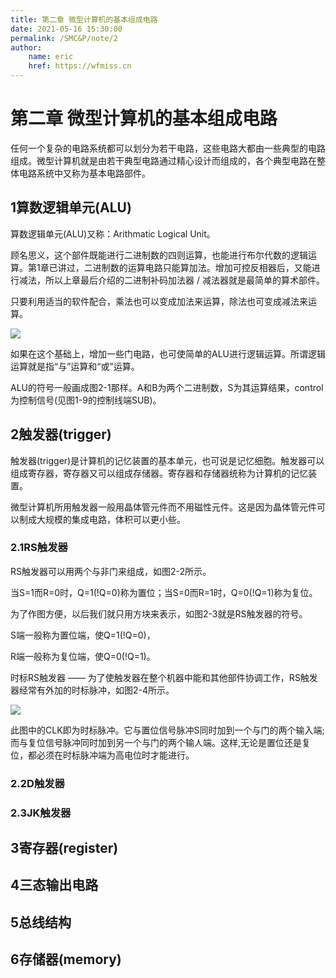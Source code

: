 ```yaml
---
title: 第二章 微型计算机的基本组成电路
date: 2021-05-16 15:30:00
permalink: /SMC&P/note/2
author: 
    name: eric
    href: https://wfmiss.cn
---
```


# 第二章 微型计算机的基本组成电路

任何一个复杂的电路系统都可以划分为若干电路，这些电路大都由一些典型的电路组成。微型计算机就是由若干典型电路通过精心设计而组成的，各个典型电路在整体电路系统中又称为基本电路部件。

## 1算数逻辑单元(ALU)

算数逻辑单元(ALU)又称：Arithmatic Logical Unit。

顾名思义，这个部件既能进行二进制数的四则运算，也能进行布尔代数的逻辑运算。第1章已讲过，二进制数的运算电路只能算加法。增加可控反相器后，又能进行减法，所以上章最后介绍的二进制补码加法器 / 减法器就是最简单的算术部件。

只要利用适当的软件配合，乘法也可以变成加法来运算，除法也可变成减法来运算。

![](https://cdn.jsdelivr.net/gh/wfmiss/pictures/Principle_and_application_of_microcomputer/20210524191424.png)

如果在这个基础上，增加一些门电路，也可使简单的ALU进行逻辑运算。所谓逻辑运算就是指“与”运算和“或”运算。

ALU的符号一般画成图2-1那样。A和B为两个二进制数，S为其运算结果，control为控制信号(见图1-9的控制线端SUB)。

## 2触发器(trigger)

触发器(trigger)是计算机的记忆装置的基本单元，也可说是记忆细胞。触发器可以组成寄存器，寄存器又可以组成存储器。寄存器和存储器统称为计算机的记忆装置。

微型计算机所用触发器一般用晶体管元件而不用磁性元件。这是因为晶体管元件可以制成大规模的集成电路，体积可以更小些。

### 2.1RS触发器

RS触发器可以用两个与非门来组成，如图2-2所示。

当S=1而R=0时，Q=1(!Q=0)称为置位；当S=0而R=1时，Q=0(!Q=1)称为复位。

为了作图方便，以后我们就只用方块来表示，如图2-3就是RS触发器的符号。

S端一般称为置位端，使Q=1(!Q=0)，

R端一般称为复位端，使Q=0(!Q=1)。

时标RS触发器 —— 为了使触发器在整个机器中能和其他部件协调工作，RS触发器经常有外加的时标脉冲，如图2-4所示。

![](https://cdn.jsdelivr.net/gh/wfmiss/pictures/Principle_and_application_of_microcomputer/20210524194137.png)

此图中的CLK即为时标脉冲。它与置位信号脉冲S同时加到一个与门的两个输入端;而与复位信号脉冲同时加到另一个与门的两个输人端。这样,无论是置位还是复位，都必须在时标脉冲端为高电位时才能进行。

### 2.2D触发器

### 2.3JK触发器

## 3寄存器(register)

## 4三态输出电路

## 5总线结构

## 6存储器(memory)

